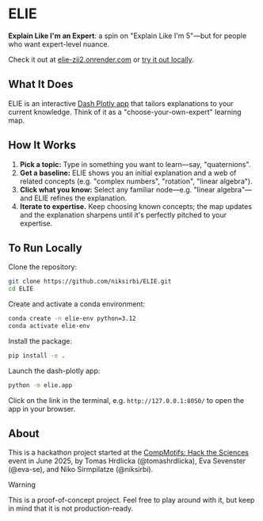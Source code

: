 # ELIE

**Explain Like I'm an Expert**: a spin on "Explain Like I'm 5"—but for people who want expert-level nuance.

Check it out at [elie-zii2.onrender.com](https://elie-zii2.onrender.com/) or [try it out locally](#to-run-locally).

## What It Does

ELIE is an interactive [Dash Plotly app](https://dash.plotly.com/) that tailors explanations to your current knowledge.
Think of it as a "choose-your-own-expert" learning map.

## How It Works

1. **Pick a topic:** Type in something you want to learn—say, "quaternions".
2. **Get a baseline:** ELIE shows you an initial explanation and a web of related concepts (e.g. "complex numbers", "rotation", "linear algebra").
3. **Click what you know:** Select any familiar node—e.g. "linear algebra"—and ELIE refines the explanation.
4. **Iterate to expertise.**
   Keep choosing known concepts; the map updates and the explanation sharpens until it's perfectly pitched to your expertise.

## To Run Locally

Clone the repository:
```bash
git clone https://github.com/niksirbi/ELIE.git
cd ELIE
```

Create and activate a conda environment:
```bash
conda create -n elie-env python=3.12
conda activate elie-env
```

Install the package:
```bash
pip install -e .
```

Launch the dash-plotly app:

```bash
python -m elie.app
```

Click on the link in the terminal, e.g. `http://127.0.0.1:8050/` to open the app in your browser.

## About

This is a hackathon project started at the [CompMotifs: Hack the Sciences](https://lu.ma/apsqlxlj?tk=jK3xrw) event in June 2025,
by Tomas Hrdlicka (@tomashrdlicka), Eva Sevenster (@eva-se), and Niko Sirmpilatze (@niksirbi).

> [!warning]
> This is a proof-of-concept project. Feel free to play around with it, but
> keep in mind that it is not production-ready.
